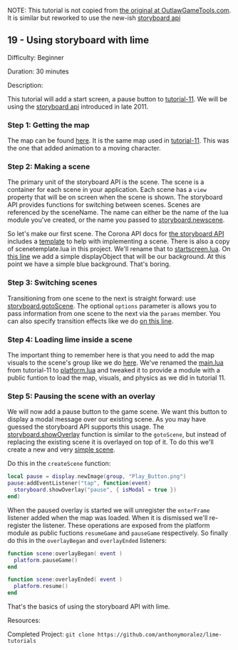 NOTE: This tutorial is not copied from [the original at OutlawGameTools.com](http://lime.outlawgametools.com/tutorials/19-using-director-with-lime/). It is similar but reworked to use the new-ish [storyboard api](http://docs.coronalabs.com/api/library/storyboard/)

## 19 - Using storyboard with lime
Difficulty: Beginner

Duration: 30 minutes

Description:

This tutorial will add a start screen, a pause button to [tutorial-11](..\tutorial-11). We will be using the [storyboard api](http://docs.coronalabs.com/api/library/storyboard/) introduced in late 2011. 

### Step 1: Getting the map

The map can be found [here](tutorial-19.tmx). It is the same map used in [tutorial-11](..\tutorial-11). This was the one that added animation to a moving character. 

### Step 2: Making a scene

The primary unit of the storyboard API is the scene. The scene is a container for each scene in your application. Each scene has a `view` property that will be on screen when the scene is shown. The storyboard API provides functions for switching between scenes. Scenes are referenced by the sceneName. The name can either be the name of the lua module you've created, or the name you passed to [storyboard.newscene](http://docs.coronalabs.com/api/library/storyboard/newScene.html). 

So let's make our first scene. The Corona API docs for [the storyboard API](http://docs.coronalabs.com/api/library/storyboard/index.html) includes a [template](http://docs.coronalabs.com/api/library/storyboard/index.html#scenetemplate.lua) to help with implementing a scene. There is also a copy of scenetemplate.lua in this project. We'll rename that to [startscreen.lua](startscreen.lua). On [this line](startscreen.lua#L24) we add a simple displayObject that will be our background. At this point we have a simple blue background. That's boring. 

### Step 3: Switching scenes

Transitioning from one scene to the next is straight forward: use [storyboard.gotoScene](http://docs.coronalabs.com/api/library/storyboard/gotoScene.html). The optional `options` parameter is allows you to pass information from one scene to the next via the `params` member. You can also specify transition effects like we do [on this line](startscreen.lua#L31).

### Step 4: Loading lime inside a scene

The important thing to remember here is that you need to add the map visuals to the scene's group like we do [here](game.lua#L30). We've renamed the [main.lua](..\tutorial-11\main.lua) from tutorial-11 to [platform.lua](platform.lua) and tweaked it to provide a module with a public funtion to load the map, visuals, and physics as we did in tutorial 11. 

### Step 5: Pausing the scene with an overlay

We will now add a pause button to the game scene. We want this button to display a modal message over our existing scene. As you may have guessed the storyboard API supports this usage. The [storyboard.showOverlay](http://docs.coronalabs.com/api/library/storyboard/showOverlay) function is similar to the `gotoScene`, but instead of replacing the existing scene it is overlayed on top of it. To do this we'll create a new and very [simple scene](pause.lua).

Do this in the `createScene` function:

```lua
local pause = display.newImage(group, "Play_Button.png")
pause:addEventListener("tap", function(event) 
  storyboard.showOverlay("pause", { isModal = true })
end)
```

When the paused overlay is started we will unregister the `enterFrame` listener added when the map was loaded. When it is dismissed we'll re-register the listener. These operations are exposed from the platform module as public fuctions `resumeGame` and `pauseGame` respectively. So finally do this in the `overlayBegan` and `overlayEnded` listeners:

```lua
function scene:overlayBegan( event )
  platform.pauseGame()
end

function scene:overlayEnded( event )
  platform.resume()
end

```

That's the basics of using the storyboard API with lime.


Resources:

Completed Project: `git clone https://github.com/anthonymoralez/lime-tutorials`
